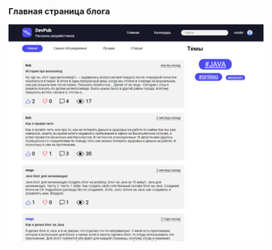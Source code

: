 ### Главная страница блога

[<img src="https://github.com/megoRU/blog-diploma/blob/main/.github/images/main.png?raw=true">]()
